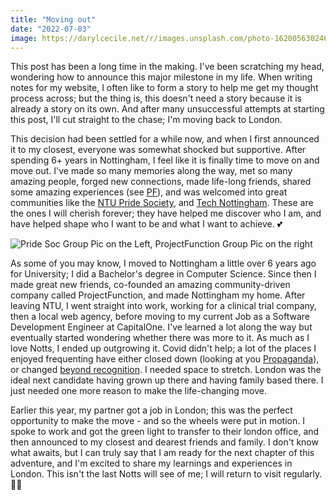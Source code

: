```yaml
---
title: "Moving out"
date: "2022-07-03"
image: https://darylcecile.net/r/images.unsplash.com/photo-1620056302463-3463f640c48e?ixlib=rb-1.2.1&dl=samuel-regan-asante-JWPHPoohPhk-unsplash.jpg&q=80&auto=format&fit=crop&crop=bottom&h=680&w=1280
---
```


This post has been a long time in the making. I've been scratching my head, wondering how to announce this
major milestone in my life. When writing notes for my website, I often like to form a story to help me get my thought process across; 
but the thing is, this doesn't need a story because it is already a story on its own. And after many unsuccessful attempts at starting this
post, I'll cut straight to the chase; I'm moving back to London.

This decision had been settled for a while now, and when I first announced it to my closest, everyone was somewhat shocked but supportive. After
spending 6+ years in Nottingham, I feel like it is finally time to move on and move out. I've made so many memories along the way, met so many
amazing people, forged new connections, made life-long friends, shared some amazing experiences 
(see [PF](https://projectfunction.io/notes/this-isnt-farewell)), and was welcomed into great communities like the 
[NTU Pride Society](https://twitter.com/NTUPrideSociety), and [Tech Nottingham](https://twitter.com/technottingham). These are the ones I will
cherish forever; they have helped me discover who I am, and have helped shape who I want to be and what I want to achieve. 💕

![Pride Soc Group Pic on the Left, ProjectFunction Group Pic on the right](/images/nottingham-memory.png)

As some of you may know, I moved to Nottingham a little over 6 years ago for University; I did a Bachelor's degree in Computer Science. Since then
I made great new friends, co-founded an amazing community-driven company called <Abbr link="https://projectfunction.io">ProjectFunction</Abbr>, and
made Nottingham my home. After leaving <Abbr link="https://ntu.ac.uk">NTU</Abbr>, I went straight into work, working for a clinical trial company,
then a local web agency, before moving to my current Job as a Software Development Engineer at CapitalOne. I've learned a lot along the way but
eventually started wondering whether there was more to it. As much as I love Notts, I ended up outgrowing it. Covid didn't help; a lot of the places I
enjoyed frequenting have either closed down (looking at 
you [Propaganda](https://www.nottinghampost.com/whats-on/music-nightlife/end-era-nottingham-nightclub-closes-4140415)), or changed 
[beyond recognition](https://newforestersnottingham.co.uk/). I needed space to stretch. London was the ideal next candidate having grown up there and
having family based there. I just needed one more reason to make the life-changing move.

Earlier this year, my partner got a job in London; this was the perfect opportunity to make the move - and so the wheels were put in motion. I spoke
to work and got the green light to transfer to their london office, and then announced to my closest and dearest friends and family. I don't know what
awaits, but I can truly say that I am ready for the next chapter of this adventure, and I'm excited to share my learnings and experiences in London.
This isn't the last Notts will see of me; I will return to visit regularly. 🫶🏽